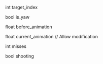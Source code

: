 int target_index

bool is_yaw

float before_animation

float current_animation // Allow modification

int misses

bool shooting
